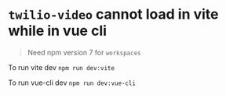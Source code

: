 # `twilio-video` cannot load in vite while in vue cli

> Need npm version 7 for `workspaces`

To run vite dev `npm run dev:vite`

To run vue-cli dev `npm run dev:vue-cli`
